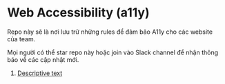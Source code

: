 # Web Accessibility (a11y)

Repo này sẽ là nơi lưu trữ những rules để đảm bảo A11y cho các website của team.

Mọi người có thể star repo này hoặc join vào Slack channel để nhận thông báo về các cập nhật mới.

1. [Descriptive text](/rules/descriptive-text)